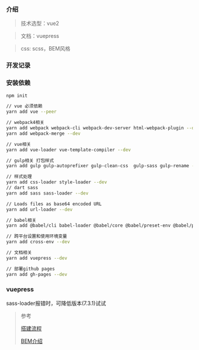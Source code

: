 ### 介绍
> 技术选型：vue2

> 文档：vuepress

> css: scss，BEM风格

### 开发记录

### 安装依赖
```bash
npm init

// vue 必须依赖
yarn add vue --peer

// webpack4相关
yarn add webpack webpack-cli webpack-dev-server html-webpack-plugin --dev
yarn add webpack-merge --dev

// vue相关
yarn add vue-loader vue-template-compiler --dev

// gulp相关 打包样式
yarn add gulp gulp-autoprefixer gulp-clean-css  gulp-sass gulp-rename --dev

// 样式处理
yarn add css-loader style-loader --dev
// dart sass
yarn add sass sass-loader --dev

// Loads files as base64 encoded URL
yarn add url-loader --dev

// babel相关
yarn add @babel/cli babel-loader @babel/core @babel/preset-env @babel/plugin-transform-runtime --dev

// 跨平台设置和使用环境变量
yarn add cross-env --dev

// 文档相关
yarn add vuepress --dev

// 部署github pages
yarn add gh-pages --dev
```

### vuepress

sass-loader报错时，可降低版本(7.3.1)试试


> 参考
> 
> [搭建流程](https://juejin.cn/post/6844903929633849357#heading-6)
> 
> [BEM介绍](https://www.jianshu.com/p/1c0b77f30ec0)

